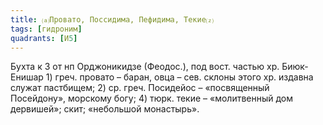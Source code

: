 ```yaml
---
title: ⒜Провато, Поссидима, Пефидима, Текие⒵
tags: [гидроним]
quadrants: [И5]
---
```


Бухта к З от нп Орджоникидзе (Феодос.), под вост. частью хр. Биюк-Енишар 1)
греч. провато – баран, овца – сев. склоны этого хр. издавна служат пастбищем; 2)
ср. греч. Посидейос – «посвященный Посейдону», морскому богу; 4) тюрк. текие –
«молитвенный дом дервишей»; скит; «небольшой монастырь».
